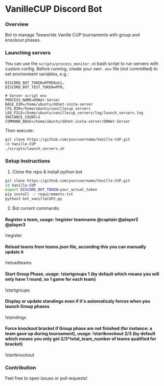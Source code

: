 # VanilleCUP Discord Bot

### Overview
Bot to manage Teeworlds Vanille CUP tournaments with group and knockout phases.

### Launching servers
You can use the `scripts/process_monitor.sh` bash script to run servers with custom config.
Before running, create your own `.env` file (not committed) to set environment variables, e.g.:
```.env
DISCORD_BOT_TOKEN=MTM5Nzk1…
DISCORD_BOT_TEST_TOKEN=MTM…

# Server script env
PROCESS_NAME=DDNet-Server
BASE_DIR=/home/ubuntu/ddnet-insta-server
CFG_DIR=/home/ubuntu/vanillecup_servers
LOG_FILE=/home/ubuntu/vanillecup_servers/log/launch_servers.log
INSTANCE_COUNT=1
COMMAND_BASE=/home/ubuntu/ddnet-insta-server/DDNet-Server
```
Then execute:
```bash
git clone https://github.com/yourusername/Vanille-CUP.git
cd Vanille-CUP
./scripts/launch_servers.sh
```

### Setup Instructions
1. Clone the repo & install python bot
```bash
git clone https://github.com/yourusername/Vanille-CUP.git
cd Vanille-CUP
export DISCORD_BOT_TOKEN=your_actual_token
pip install -r requirements.txt
python3 bot_vanilleCUP2.py
```

2. Bot current commands:
#### Register a team, usage: !register teamname @captain @player2 @player3
!register
#### Reload teams from teams.json file, according this you can manually update it
!reloadteams
#### Start Group Phase, usage: !startgroups 1 (by default which means you will only have 1 round, so 1 game for each team)
!startgroups
#### Display or update standings even if it's automaticaly forces when you launch Group phases
!standings
#### Force knockout bracket if Group phase are not finished (for instance: a team gave up during tournament), usage: !startknockout 2/3 (by default which means you only get 2/3*total_team_number of teams qualified for bracket)
!startknockout

### Contribution
Feel free to open issues or pull requests!
